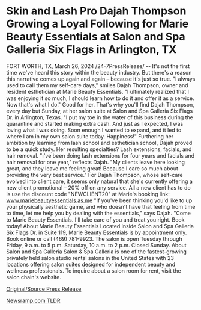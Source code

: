 # Skin and Lash Pro Dajah Thompson Growing a Loyal Following for Marie Beauty Essentials at Salon and Spa Galleria Six Flags in Arlington, TX

FORT WORTH, TX, March 26, 2024 /24-7PressRelease/ -- It's not the first time we've heard this story within the beauty industry. But there's a reason this narrative comes up again and again – because it's just so true.  "I always used to call them my self-care days," smiles Dajah Thompson, owner and resident esthetician at Marie Beauty Essentials. "I ultimately realized that I was enjoying it so much, I should learn how to do it and offer it as a service. Now that's what I do."  Good for her. That's why you'll find Dajah Thompson, every day but Sunday, at her salon suite at Salon and Spa Galleria Six Flags Dr. in Arlington, Texas.  "I put my toe in the water of this business during the quarantine and started making extra cash. And just as I expected, I was loving what I was doing. Soon enough I wanted to expand, and it led to where I am in my own salon suite today. Happiness!"  Furthering her ambition by learning from lash school and esthetician school, Dajah proved to be a quick study. Her resulting specialties? Lash extensions, facials, and hair removal.  "I've been doing lash extensions for four years and facials and hair removal for one year," reflects Dajah. "My clients leave here looking great, and they leave me feeling great! Because I care so much about providing the very best service."  For Dajah Thompson, whose self-care evolved into client care, it seems only natural that she's currently offering a new client promotional – 20% off on any service. All a new client has to do is use the discount code "NEWCLIENT20" at Marie's booking link: www.mariebeautyessentials.as.me  "If you've been thinking you'd like to up your physically aesthetic game, and who doesn't have that feeling from time to time, let me help you by dealing with the essentials," says Dajah. "Come to Marie Beauty Essentials. I'll take care of you and treat you right.   Book today!  About Marie Beauty Essentials Located inside Salon and Spa Galleria Six Flags Dr. in Suite 119, Marie Beauty Essentials is by appointment only. Book online or call (469) 781-9923. The salon is open Tuesday through Friday, 9 a.m. to 5 p.m. Saturday, 10 a.m. to 2 p.m. Closed Sunday.  About Salon and Spa Galleria Salon & Spa Galleria is one of the fastest-growing privately held salon studio rental salons in the United States with 23 locations offering salon suites designed for independent beauty and wellness professionals. To inquire about a salon room for rent, visit the salon chain's website. 

[Original/Source Press Release](https://www.24-7pressrelease.com/press-release/509549/skin-and-lash-pro-dajah-thompson-growing-a-loyal-following-for-marie-beauty-essentials-at-salon-and-spa-galleria-six-flags-in-arlington-tx) 

[Newsramp.com TLDR](https://newsramp.com/None) 